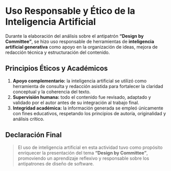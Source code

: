 # Uso Responsable y Ético de la Inteligencia Artificial

Durante la elaboración del análisis sobre el antipatrón **“Design by Committee”**, se hizo uso responsable de herramientas de **inteligencia artificial generativa** como apoyo en la organización de ideas, mejora de redacción técnica y estructuración del contenido.

## Principios Éticos y Académicos

1. **Apoyo complementario:** la inteligencia artificial se utilizó como herramienta de consulta y redacción asistida para fortalecer la claridad conceptual y la coherencia del texto.  
2. **Supervisión humana:** todo el contenido fue revisado, adaptado y validado por el autor antes de su integración al trabajo final.  
3. **Integridad académica:** la información generada se empleó únicamente con fines educativos, respetando los principios de autoría, originalidad y análisis crítico.  


## Declaración Final

> El uso de inteligencia artificial en esta actividad tuvo como propósito enriquecer la presentación del tema **“Design by Committee”**, promoviendo un aprendizaje reflexivo y responsable sobre los antipatrones de diseño de software.
